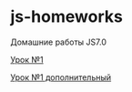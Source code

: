 # js-homeworks
Домашние работы JS7.0

[Урок №1](https://github.com/mit0787/js-homeworks/tree/master/lesson_1)

[Урок №1 дополнительный](https://github.com/mit0787/js-homeworks/tree/master/lesson_1add)
